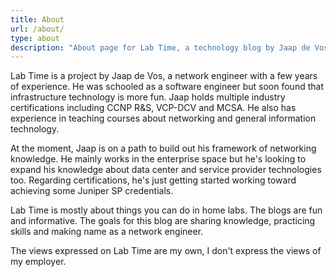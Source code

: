 ```yaml
---
title: About
url: /about/
type: about
description: "About page for Lab Time, a technology blog by Jaap de Vos"
---
```


Lab Time is a project by Jaap de Vos, a network engineer with a few years of experience. He was schooled as a software engineer but soon found that infrastructure technology is more fun. Jaap holds multiple industry certifications including CCNP R&S, VCP-DCV and MCSA. He also has experience in teaching courses about networking and general information technology.

At the moment, Jaap is on a path to build out his framework of networking knowledge. He mainly works in the enterprise space but he's looking to expand his knowledge about data center and service provider technologies too. Regarding certifications, he's just getting started working toward achieving some Juniper SP credentials.

Lab Time is mostly about things you can do in home labs. The blogs are fun and informative. The goals for this blog are sharing knowledge, practicing skills and making name as a network engineer.

The views expressed on Lab Time are my own, I don't express the views of my employer.
